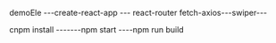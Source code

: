 

demoEle ---create-react-app --- react-router
fetch-axios---swiper---

cnpm install -------npm start ----npm run build